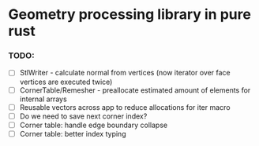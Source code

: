 # Geometry processing library in pure rust

### TODO:
- [ ] StlWriter - calculate normal from vertices (now iterator over face vertices are executed twice)
- [ ] CornerTable/Remesher - preallocate estimated amount of elements for internal arrays
- [ ] Reusable vectors across app to reduce allocations for iter macro
- [ ] Do we need to save next corner index? 
- [ ] Corner table: handle edge boundary collapse
- [ ] Corner table: better index typing